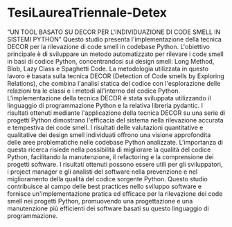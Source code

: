 # TesiLaureaTriennale-Detex

“UN TOOL BASATO SU DECOR PER L'INDIVIDUAZIONE DI CODE SMELL IN SISTEMI PYTHON”
Questo studio presenta l'implementazione della tecnica DECOR per la rilevazione di code smell in codebase Python. L'obiettivo principale è di sviluppare un metodo automatizzato per rilevare i code smell in basi di codice Python, concentrandosi sui design smell: Long Method, Blob, Lazy Class e Spaghetti Code.
La metodologia utilizzata in questo lavoro è basata sulla tecnica DECOR (Detection of Code smells by Exploring Relations), che combina l'analisi statica del codice con l'esplorazione delle relazioni tra le classi e i metodi all'interno del codice Python. L'implementazione della tecnica DECOR è stata sviluppata utilizzando il linguaggio di programmazione Python e la relativa libreria pydantic.
I risultati ottenuti mediante l'applicazione della tecnica DECOR su una serie di progetti Python dimostrano l'efficacia del sistema nella rilevazione accurata e tempestiva dei code smell. I risultati delle valutazioni quantitative e qualitative dei design smell individuati offrono una visione approfondita delle aree problematiche nelle codebase Python analizzate.
L'importanza di questa ricerca risiede nella possibilità di migliorare la qualità del codice Python, facilitando la manutenzione, il refactoring e la comprensione dei progetti software. I risultati ottenuti possono essere utili per gli sviluppatori, i project manager e gli analisti del software nella prevenzione e nel miglioramento della qualità del codice sorgente Python.
Questo studio contribuisce al campo delle best practices nello sviluppo software e fornisce un'implementazione pratica ed efficace per la rilevazione dei code smell nei progetti Python, promuovendo una progettazione e una manutenzione più efficienti dei software basati su questo linguaggio di programmazione.